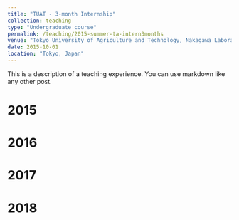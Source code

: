 ```yaml
---
title: "TUAT - 3-month Internship"
collection: teaching
type: "Undergraduate course"
permalink: /teaching/2015-summer-ta-intern3months
venue: "Tokyo University of Agriculture and Technology, Nakagawa Laboratory"
date: 2015-10-01
location: "Tokyo, Japan"
---
```


This is a description of a teaching experience. You can use markdown like any other post.

2015
======


2016
======


2017
======


2018
======

